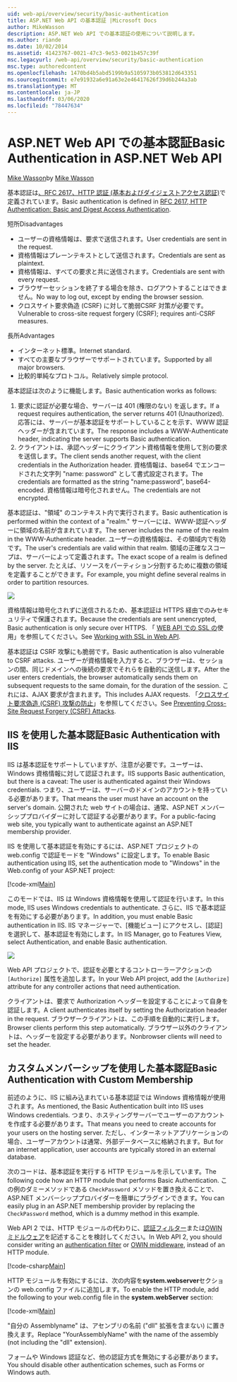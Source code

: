 ```yaml
---
uid: web-api/overview/security/basic-authentication
title: ASP.NET Web API の基本認証 |Microsoft Docs
author: MikeWasson
description: ASP.NET Web API での基本認証の使用について説明します。
ms.author: riande
ms.date: 10/02/2014
ms.assetid: 41423767-0021-47c3-9e53-0021b457c39f
msc.legacyurl: /web-api/overview/security/basic-authentication
msc.type: authoredcontent
ms.openlocfilehash: 1470bd4b5abd5199b9a5105973b053812d643351
ms.sourcegitcommit: e7e91932a6e91a63e2e46417626f39d6b244a3ab
ms.translationtype: MT
ms.contentlocale: ja-JP
ms.lasthandoff: 03/06/2020
ms.locfileid: "78447634"
---
```

# <a name="basic-authentication-in-aspnet-web-api"></a><span data-ttu-id="1bea3-103">ASP.NET Web API での基本認証</span><span class="sxs-lookup"><span data-stu-id="1bea3-103">Basic Authentication in ASP.NET Web API</span></span>

<span data-ttu-id="1bea3-104">[Mike Wasson](https://github.com/MikeWasson)</span><span class="sxs-lookup"><span data-stu-id="1bea3-104">by [Mike Wasson](https://github.com/MikeWasson)</span></span>

<span data-ttu-id="1bea3-105">基本認証は[、RFC 2617、HTTP 認証 (基本およびダイジェストアクセス認証)](http://www.ietf.org/rfc/rfc2617.txt)で定義されています。</span><span class="sxs-lookup"><span data-stu-id="1bea3-105">Basic authentication is defined in [RFC 2617, HTTP Authentication: Basic and Digest Access Authentication](http://www.ietf.org/rfc/rfc2617.txt).</span></span>

<span data-ttu-id="1bea3-106">短所</span><span class="sxs-lookup"><span data-stu-id="1bea3-106">Disadvantages</span></span>

- <span data-ttu-id="1bea3-107">ユーザーの資格情報は、要求で送信されます。</span><span class="sxs-lookup"><span data-stu-id="1bea3-107">User credentials are sent in the request.</span></span>
- <span data-ttu-id="1bea3-108">資格情報はプレーンテキストとして送信されます。</span><span class="sxs-lookup"><span data-stu-id="1bea3-108">Credentials are sent as plaintext.</span></span>
- <span data-ttu-id="1bea3-109">資格情報は、すべての要求と共に送信されます。</span><span class="sxs-lookup"><span data-stu-id="1bea3-109">Credentials are sent with every request.</span></span>
- <span data-ttu-id="1bea3-110">ブラウザーセッションを終了する場合を除き、ログアウトすることはできません。</span><span class="sxs-lookup"><span data-stu-id="1bea3-110">No way to log out, except by ending the browser session.</span></span>
- <span data-ttu-id="1bea3-111">クロスサイト要求偽造 (CSRF) に対して脆弱CSRF 対策が必要です。</span><span class="sxs-lookup"><span data-stu-id="1bea3-111">Vulnerable to cross-site request forgery (CSRF); requires anti-CSRF measures.</span></span>

<span data-ttu-id="1bea3-112">長所</span><span class="sxs-lookup"><span data-stu-id="1bea3-112">Advantages</span></span>

- <span data-ttu-id="1bea3-113">インターネット標準。</span><span class="sxs-lookup"><span data-stu-id="1bea3-113">Internet standard.</span></span>
- <span data-ttu-id="1bea3-114">すべての主要なブラウザーでサポートされています。</span><span class="sxs-lookup"><span data-stu-id="1bea3-114">Supported by all major browsers.</span></span>
- <span data-ttu-id="1bea3-115">比較的単純なプロトコル。</span><span class="sxs-lookup"><span data-stu-id="1bea3-115">Relatively simple protocol.</span></span>

<span data-ttu-id="1bea3-116">基本認証は次のように機能します。</span><span class="sxs-lookup"><span data-stu-id="1bea3-116">Basic authentication works as follows:</span></span>

1. <span data-ttu-id="1bea3-117">要求に認証が必要な場合、サーバーは 401 (権限のない) を返します。</span><span class="sxs-lookup"><span data-stu-id="1bea3-117">If a request requires authentication, the server returns 401 (Unauthorized).</span></span> <span data-ttu-id="1bea3-118">応答には、サーバーが基本認証をサポートしていることを示す、WWW 認証ヘッダーが含まれています。</span><span class="sxs-lookup"><span data-stu-id="1bea3-118">The response includes a WWW-Authenticate header, indicating the server supports Basic authentication.</span></span>
2. <span data-ttu-id="1bea3-119">クライアントは、承認ヘッダーにクライアント資格情報を使用して別の要求を送信します。</span><span class="sxs-lookup"><span data-stu-id="1bea3-119">The client sends another request, with the client credentials in the Authorization header.</span></span> <span data-ttu-id="1bea3-120">資格情報は、base64 でエンコードされた文字列 "name: password" として書式設定されます。</span><span class="sxs-lookup"><span data-stu-id="1bea3-120">The credentials are formatted as the string "name:password", base64-encoded.</span></span> <span data-ttu-id="1bea3-121">資格情報は暗号化されません。</span><span class="sxs-lookup"><span data-stu-id="1bea3-121">The credentials are not encrypted.</span></span>

<span data-ttu-id="1bea3-122">基本認証は、"領域" のコンテキスト内で実行されます。</span><span class="sxs-lookup"><span data-stu-id="1bea3-122">Basic authentication is performed within the context of a "realm."</span></span> <span data-ttu-id="1bea3-123">サーバーには、WWW-認証ヘッダーに領域の名前が含まれています。</span><span class="sxs-lookup"><span data-stu-id="1bea3-123">The server includes the name of the realm in the WWW-Authenticate header.</span></span> <span data-ttu-id="1bea3-124">ユーザーの資格情報は、その領域内で有効です。</span><span class="sxs-lookup"><span data-stu-id="1bea3-124">The user's credentials are valid within that realm.</span></span> <span data-ttu-id="1bea3-125">領域の正確なスコープは、サーバーによって定義されます。</span><span class="sxs-lookup"><span data-stu-id="1bea3-125">The exact scope of a realm is defined by the server.</span></span> <span data-ttu-id="1bea3-126">たとえば、リソースをパーティション分割するために複数の領域を定義することができます。</span><span class="sxs-lookup"><span data-stu-id="1bea3-126">For example, you might define several realms in order to partition resources.</span></span>

![](basic-authentication/_static/image1.png)

<span data-ttu-id="1bea3-127">資格情報は暗号化されずに送信されるため、基本認証は HTTPS 経由でのみセキュリティで保護されます。</span><span class="sxs-lookup"><span data-stu-id="1bea3-127">Because the credentials are sent unencrypted, Basic authentication is only secure over HTTPS.</span></span> <span data-ttu-id="1bea3-128">「 [WEB API での SSL の](working-with-ssl-in-web-api.md)使用」を参照してください。</span><span class="sxs-lookup"><span data-stu-id="1bea3-128">See [Working with SSL in Web API](working-with-ssl-in-web-api.md).</span></span>

<span data-ttu-id="1bea3-129">基本認証は CSRF 攻撃にも脆弱です。</span><span class="sxs-lookup"><span data-stu-id="1bea3-129">Basic authentication is also vulnerable to CSRF attacks.</span></span> <span data-ttu-id="1bea3-130">ユーザーが資格情報を入力すると、ブラウザーは、セッションの間、同じドメインへの後続の要求でそれらを自動的に送信します。</span><span class="sxs-lookup"><span data-stu-id="1bea3-130">After the user enters credentials, the browser automatically sends them on subsequent requests to the same domain, for the duration of the session.</span></span> <span data-ttu-id="1bea3-131">これには、AJAX 要求が含まれます。</span><span class="sxs-lookup"><span data-stu-id="1bea3-131">This includes AJAX requests.</span></span> <span data-ttu-id="1bea3-132">「[クロスサイト要求偽造 (CSRF) 攻撃の防止](preventing-cross-site-request-forgery-csrf-attacks.md)」を参照してください。</span><span class="sxs-lookup"><span data-stu-id="1bea3-132">See [Preventing Cross-Site Request Forgery (CSRF) Attacks](preventing-cross-site-request-forgery-csrf-attacks.md).</span></span>

## <a name="basic-authentication-with-iis"></a><span data-ttu-id="1bea3-133">IIS を使用した基本認証</span><span class="sxs-lookup"><span data-stu-id="1bea3-133">Basic Authentication with IIS</span></span>

<span data-ttu-id="1bea3-134">IIS は基本認証をサポートしていますが、注意が必要です。ユーザーは、Windows 資格情報に対して認証されます。</span><span class="sxs-lookup"><span data-stu-id="1bea3-134">IIS supports Basic authentication, but there is a caveat: The user is authenticated against their Windows credentials.</span></span> <span data-ttu-id="1bea3-135">つまり、ユーザーは、サーバーのドメインのアカウントを持っている必要があります。</span><span class="sxs-lookup"><span data-stu-id="1bea3-135">That means the user must have an account on the server's domain.</span></span> <span data-ttu-id="1bea3-136">公開された web サイトの場合は、通常、ASP.NET メンバーシッププロバイダーに対して認証する必要があります。</span><span class="sxs-lookup"><span data-stu-id="1bea3-136">For a public-facing web site, you typically want to authenticate against an ASP.NET membership provider.</span></span>

<span data-ttu-id="1bea3-137">IIS を使用して基本認証を有効にするには、ASP.NET プロジェクトの web.config で認証モードを "Windows" に設定します。</span><span class="sxs-lookup"><span data-stu-id="1bea3-137">To enable Basic authentication using IIS, set the authentication mode to "Windows" in the Web.config of your ASP.NET project:</span></span>

[!code-xml[Main](basic-authentication/samples/sample1.xml)]

<span data-ttu-id="1bea3-138">このモードでは、IIS は Windows 資格情報を使用して認証を行います。</span><span class="sxs-lookup"><span data-stu-id="1bea3-138">In this mode, IIS uses Windows credentials to authenticate.</span></span> <span data-ttu-id="1bea3-139">さらに、IIS で基本認証を有効にする必要があります。</span><span class="sxs-lookup"><span data-stu-id="1bea3-139">In addition, you must enable Basic authentication in IIS.</span></span> <span data-ttu-id="1bea3-140">IIS マネージャーで、[機能ビュー] にアクセスし、[認証] を選択して、基本認証を有効にします。</span><span class="sxs-lookup"><span data-stu-id="1bea3-140">In IIS Manager, go to Features View, select Authentication, and enable Basic authentication.</span></span>

![](basic-authentication/_static/image2.png)

<span data-ttu-id="1bea3-141">Web API プロジェクトで、認証を必要とするコントローラーアクションの `[Authorize]` 属性を追加します。</span><span class="sxs-lookup"><span data-stu-id="1bea3-141">In your Web API project, add the `[Authorize]` attribute for any controller actions that need authentication.</span></span>

<span data-ttu-id="1bea3-142">クライアントは、要求で Authorization ヘッダーを設定することによって自身を認証します。</span><span class="sxs-lookup"><span data-stu-id="1bea3-142">A client authenticates itself by setting the Authorization header in the request.</span></span> <span data-ttu-id="1bea3-143">ブラウザークライアントは、この手順を自動的に実行します。</span><span class="sxs-lookup"><span data-stu-id="1bea3-143">Browser clients perform this step automatically.</span></span> <span data-ttu-id="1bea3-144">ブラウザー以外のクライアントは、ヘッダーを設定する必要があります。</span><span class="sxs-lookup"><span data-stu-id="1bea3-144">Nonbrowser clients will need to set the header.</span></span>

## <a name="basic-authentication-with-custom-membership"></a><span data-ttu-id="1bea3-145">カスタムメンバーシップを使用した基本認証</span><span class="sxs-lookup"><span data-stu-id="1bea3-145">Basic Authentication with Custom Membership</span></span>

<span data-ttu-id="1bea3-146">前述のように、IIS に組み込まれている基本認証では Windows 資格情報が使用されます。</span><span class="sxs-lookup"><span data-stu-id="1bea3-146">As mentioned, the Basic Authentication built into IIS uses Windows credentials.</span></span> <span data-ttu-id="1bea3-147">つまり、ホスティングサーバーでユーザーのアカウントを作成する必要があります。</span><span class="sxs-lookup"><span data-stu-id="1bea3-147">That means you need to create accounts for your users on the hosting server.</span></span> <span data-ttu-id="1bea3-148">ただし、インターネットアプリケーションの場合、ユーザーアカウントは通常、外部データベースに格納されます。</span><span class="sxs-lookup"><span data-stu-id="1bea3-148">But for an internet application, user accounts are typically stored in an external database.</span></span>

<span data-ttu-id="1bea3-149">次のコードは、基本認証を実行する HTTP モジュールを示しています。</span><span class="sxs-lookup"><span data-stu-id="1bea3-149">The following code how an HTTP module that performs Basic Authentication.</span></span> <span data-ttu-id="1bea3-150">この例のダミーメソッドである `CheckPassword` メソッドを置き換えることで、ASP.NET メンバーシッププロバイダーを簡単にプラグインできます。</span><span class="sxs-lookup"><span data-stu-id="1bea3-150">You can easily plug in an ASP.NET membership provider by replacing the `CheckPassword` method, which is a dummy method in this example.</span></span>

<span data-ttu-id="1bea3-151">Web API 2 では、HTTP モジュールの代わりに、[認証フィルター](authentication-filters.md)または[OWIN ミドルウェア](../../../aspnet/overview/owin-and-katana/index.md)を記述することを検討してください。</span><span class="sxs-lookup"><span data-stu-id="1bea3-151">In Web API 2, you should consider writing an [authentication filter](authentication-filters.md) or [OWIN middleware](../../../aspnet/overview/owin-and-katana/index.md), instead of an HTTP module.</span></span>

[!code-csharp[Main](basic-authentication/samples/sample2.cs)]

<span data-ttu-id="1bea3-152">HTTP モジュールを有効にするには、次の内容を**system.webserver**セクションの web.config ファイルに追加します。</span><span class="sxs-lookup"><span data-stu-id="1bea3-152">To enable the HTTP module, add the following to your web.config file in the **system.webServer** section:</span></span>

[!code-xml[Main](basic-authentication/samples/sample3.xml?highlight=4)]

<span data-ttu-id="1bea3-153">"自分の Assemblyname" は、アセンブリの名前 ("dll" 拡張を含まない) に置き換えます。</span><span class="sxs-lookup"><span data-stu-id="1bea3-153">Replace "YourAssemblyName" with the name of the assembly (not including the "dll" extension).</span></span>

<span data-ttu-id="1bea3-154">フォームや Windows 認証など、他の認証方式を無効にする必要があります。</span><span class="sxs-lookup"><span data-stu-id="1bea3-154">You should disable other authentication schemes, such as Forms or Windows auth.</span></span>
